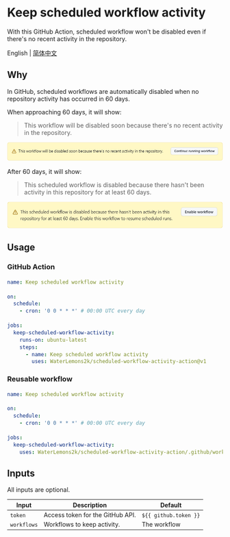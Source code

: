 # Keep scheduled workflow activity

With this GitHub Action, scheduled workflow won't be disabled even if there's no recent activity in the repository.

English | [简体中文](README.zh-CN.md)

## Why

In GitHub, scheduled workflows are automatically disabled when no repository activity has occurred in 60 days.

When approaching 60 days, it will show:

> This workflow will be disabled soon because there's no recent activity in the repository.

![disabled-soon](img/disabled-soon.png)

After 60 days, it will show:

> This scheduled workflow is disabled because there hasn't been activity in this repository for at least 60 days.

![disabled](img/disabled.png)

## Usage

### GitHub Action

```yml
name: Keep scheduled workflow activity

on:
  schedule:
    - cron: '0 0 * * *' # 00:00 UTC every day

jobs:
  keep-scheduled-workflow-activity:
    runs-on: ubuntu-latest
    steps:
      - name: Keep scheduled workflow activity
        uses: WaterLemons2k/scheduled-workflow-activity-action@v1
```

### Reusable workflow

```yml
name: Keep scheduled workflow activity

on:
  schedule:
    - cron: '0 0 * * *' # 00:00 UTC every day

jobs:
  keep-scheduled-workflow-activity:
    uses: WaterLemons2k/scheduled-workflow-activity-action/.github/workflows/reusable.yml@v1
```

## Inputs

All inputs are optional.

| Input       | Description                      | Default               |
| ----------- | -------------------------------- | --------------------- |
| `token`     | Access token for the GitHub API. | `${{ github.token }}` |
| `workflows` | Workflows to keep activity.      | The workflow          |
